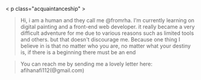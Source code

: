 < p class="acquaintanceship" >
 > Hi, i am a human and they call me @fromrha. I'm currently learning on digital painting and a front-end web developer.
 it really became a very difficult adventure for me due to various reasons such as limited tools and others. 
 but that doesn't discourage me. Because one thing I believe in is that no matter who you are, 
 no matter what your destiny is, if there is a beginning there must be an end

> You can reach me by sending me a lovely letter here: 
afihanafi112(@gmail.com)

<!---
fromrha/fromrha is a ✨ special ✨ repository because its `README.md` (this file) appears on your GitHub profile.
You can click the Preview link to take a look at your changes.
--->
